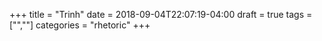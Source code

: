 +++
title = "Trinh"
date = 2018-09-04T22:07:19-04:00
draft = true
tags = ["",""]
categories = "rhetoric"
+++
